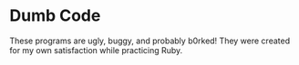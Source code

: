 # Dumb Code

These programs are ugly, buggy, and probably b0rked! They were created for my own satisfaction while practicing Ruby.